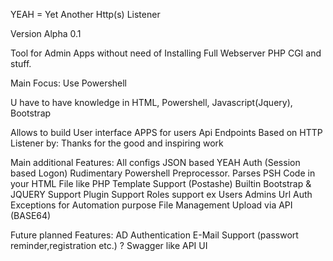 YEAH = Yet Another Http(s) Listener

Version Alpha 0.1

Tool for Admin Apps without need of Installing Full Webserver PHP CGI and stuff.

Main Focus: Use Powershell

U have to have knowledge in HTML, Powershell, Javascript(Jquery), Bootstrap

Allows to build User interface APPS for users Api Endpoints
Based on HTTP Listener by: Thanks for the good and inspiring work

Main additional Features:
All configs JSON based
YEAH Auth (Session based Logon)
Rudimentary Powershell Preprocessor. Parses PSH Code in your HTML File like PHP
Template Support (Postashe)
Builtin Bootstrap & JQUERY Support 
Plugin Support
Roles support ex Users Admins
Url Auth Exceptions for Automation purpose
File Management Upload via API (BASE64)


Future planned Features:
AD Authentication
E-Mail Support (passwort reminder,registration etc.)
? Swagger like API UI